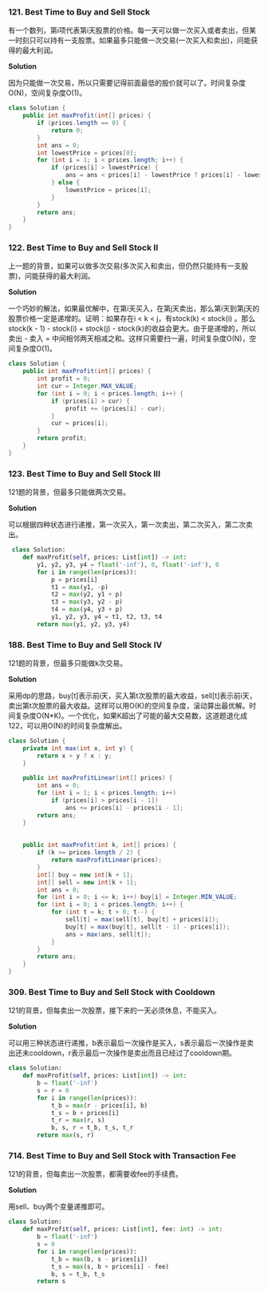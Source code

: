 ### 121. Best Time to Buy and Sell Stock

有一个数列，第i项代表第i天股票的价格。每一天可以做一次买入或者卖出，但某一时刻只可以持有一支股票。如果最多只能做一次交易(一次买入和卖出)，问能获得的最大利润。

**Solution**

因为只能做一次交易，所以只需要记得前面最低的股价就可以了。时间复杂度O(N)，空间复杂度O(1)。

```java
class Solution {
    public int maxProfit(int[] prices) {
        if (prices.length == 0) {
            return 0;
        }
        int ans = 0;
        int lowestPrice = prices[0];
        for (int i = 1; i < prices.length; i++) {
            if (prices[i] > lowestPrice) {
                ans = ans < prices[i] - lowestPrice ? prices[i] - lowestPrice : ans;
            } else {
                lowestPrice = prices[i];
            }
        }
        return ans;
    }
}
```

### 122. Best Time to Buy and Sell Stock II

上一题的背景，如果可以做多次交易(多次买入和卖出，但仍然只能持有一支股票)，问能获得的最大利润。

**Solution**

一个巧妙的解法，如果最优解中，在第i天买入，在第j天卖出，那么第i天到第j天的股票价格一定是递增的。证明：如果存在i < k < j，有stock(k) < stock(i) 。那么stock(k - 1) - stock(i) + stock(j) - stock(k)的收益会更大。由于是递增的，所以卖出 - 卖入 = 中间相邻两天相减之和。这样只需要扫一遍，时间复杂度O(N)，空间复杂度O(1)。

```java
class Solution {
    public int maxProfit(int[] prices) {
        int profit = 0;
        int cur = Integer.MAX_VALUE;
        for (int i = 0; i < prices.length; i++) {
            if (prices[i] > cur) {
                profit += (prices[i] - cur);
            }
            cur = prices[i];
        }
        return profit;
    }
}
```

### 123. Best Time to Buy and Sell Stock III

121题的背景，但最多只能做两次交易。

**Solution**

可以根据四种状态进行递推，第一次买入，第一次卖出，第二次买入，第二次卖出。

```python
 class Solution:
    def maxProfit(self, prices: List[int]) -> int:
        y1, y2, y3, y4 = float('-inf'), 0, float('-inf'), 0
        for i in range(len(prices)):
            p = prices[i]
            t1 = max(y1, -p)
            t2 = max(y2, y1 + p)
            t3 = max(y3, y2 - p)
            t4 = max(y4, y3 + p)
            y1, y2, y3, y4 = t1, t2, t3, t4
        return max(y1, y2, y3, y4)
```

### 188. Best Time to Buy and Sell Stock IV

121题的背景，但最多只能做k次交易。

**Solution**

采用dp的思路，buy[t]表示前i天，买入第t次股票的最大收益，sell[t]表示前i天，卖出第t次股票的最大收益。这样可以用O(K)的空间复杂度，滚动算出最优解。时间复杂度O(N*K)。一个优化，如果K超出了可能的最大交易数，这道题退化成122，可以用O(N)的时间复杂度解出。

```java
class Solution {
    private int max(int x, int y) {
        return x > y ? x : y;
    }
    
    public int maxProfitLinear(int[] prices) {
        int ans = 0;
        for (int i = 1; i < prices.length; i++)
            if (prices[i] > prices[i - 1])
                ans += prices[i] - prices[i - 1];
        return ans;
    }
    
    
    public int maxProfit(int k, int[] prices) {
        if (k >= prices.length / 2) {
            return maxProfitLinear(prices);
        }
        int[] buy = new int[k + 1];
        int[] sell = new int[k + 1];
        int ans = 0;
        for (int i = 0; i <= k; i++) buy[i] = Integer.MIN_VALUE;
        for (int i = 0; i < prices.length; i++) {
            for (int t = k; t > 0; t--) {
                sell[t] = max(sell[t], buy[t] + prices[i]);
                buy[t] = max(buy[t], sell[t - 1] - prices[i]);
                ans = max(ans, sell[t]);
            } 
        }
        return ans;
    }
}

```

### 309. Best Time to Buy and Sell Stock with Cooldown

121的背景，但每卖出一次股票，接下来的一天必须休息，不能买入。

**Solution**

可以用三种状态进行递推，b表示最后一次操作是买入，s表示最后一次操作是卖出还未cooldown，r表示最后一次操作是卖出而且已经过了cooldown期。

```python
class Solution:
    def maxProfit(self, prices: List[int]) -> int:
        b = float('-inf')
        s = r = 0
        for i in range(len(prices)):
            t_b = max(r - prices[i], b)
            t_s = b + prices[i]
            t_r = max(r, s)
            b, s, r = t_b, t_s, t_r
        return max(s, r)
```

### 714. Best Time to Buy and Sell Stock with Transaction Fee

121的背景，但每卖出一次股票，都需要收fee的手续费。

**Solution**

用sell、buy两个变量递推即可。

```python
class Solution:
    def maxProfit(self, prices: List[int], fee: int) -> int:
        b = float('-inf')
        s = 0
        for i in range(len(prices)):
            t_b = max(b, s - prices[i])
            t_s = max(s, b + prices[i] - fee)
            b, s = t_b, t_s
        return s

```

